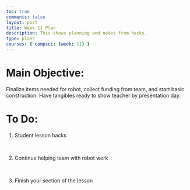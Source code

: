 ```yaml
---
toc: true
comments: false
layout: post
title: Week 11 Plan
description: This shows planning and notes from hacks.
type: plans
courses: { compsci: {week: 11} }
---
```


# Main Objective:
Finalize items needed for robot, collect funding from team, and start basic construction. Have tangibles ready to show teacher by presentation day.

# To Do:
1) Student lesson hacks
<br>   

2) Continue helping team with robot work
<br>

3) Finish your section of the lesson
<br>

<br>